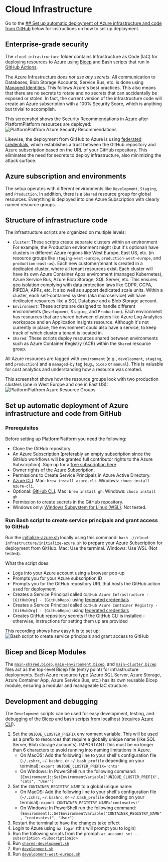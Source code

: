 # Cloud Infrastructure

Go to the [## Set up automatic deployment of Azure infrastructure and code from GitHub](#set-up-automatic-deployment-of-azure-infrastructure-and-code-from-github) below for instructions on how to set up deployment.

## Enterprise-grade security

The `cloud-infrastructure` folder contains Infrastructure as Code (IaC) for deploying resources to Azure using [Bicep](https://learn.microsoft.com/en-us/azure/azure-resource-manager/bicep/overview) and Bash scripts that run in [GitHub Actions](https://github.com/features/actions).

The Azure Infrastructure *does not use any secrets*. All communication to Databases, Blob Storage Accounts, Service Bus, etc. is done using [Managed Identities](https://learn.microsoft.com/en-us/azure/active-directory/managed-identities-azure-resources/overview). This follows Azure's best practices. This also means that there are no secrets to rotate and no secrets that can accidentally be exposed or stolen. In fact, the current version of the infrastructure code will create an Azure subscription with a 100% Security Score, which is anything but trivial to accomplish.

This screenshot shows the Security Recommendations in Azure after PlatformPlatform resources are deployed:
![PlatformPlatfrom Azure Security Recommendations](https://media.cleanshot.cloud/media/46539/8ZGcZYrr043z1SXFvNqkilTeTLoRw7rfcqwU3Tr9.jpeg?Expires=1694395264&Signature=Osk3jD~58y9lFk2qFMHCWZN9EK7L3Eidd~pmYPjh0qoz~gRC3lm98QQHdk3kjaqfARjbmfPoMHUCyWg84EcKUd34x1RW0COhEF7BjxuhwNd6RhU~DKaeEqxQPExrQvsbvoRZTrE0A6k7pKbyVg3TV8XTRTK~DaM9oUtbeqTZmbpZJi-VFgOdQWrLTW3YU3UnqjBD70V5MCTDJNFmel3sGU-rr1lRa7VsG8KDFsD1viuCQwhv-XFvpIbPkXLn7NLsE83iSTgjv2LBmpguMCvLImyUZIBIazxSLB5B8xLs1oQAtfaIZaH0HuRH4bhKg-PK7BOsvZi40KTV~2q76jPd7w__&Key-Pair-Id=K269JMAT9ZF4GZ)

Likewise, the deployment from GitHub to Azure is using [federated credentials](https://learn.microsoft.com/en-us/azure/developer/github/connect-from-azure?tabs=azure-portal%2Clinux#add-federated-credentials), which establishes a trust between the GitHub repository and Azure subscription based on the URL of your GitHub repository. This eliminates the need for secrets to deploy infrastructure, also minimizing the attack surface.

## Azure subscription and environments

The setup operates with different environments like `Development`, `Staging`, and `Production`. In addition, there is a `Shared` resource group for global resources. Everything is deployed into one Azure Subscription with clearly named resource groups.

## Structure of infrastructure code

The infrastructure scripts are organized on multiple levels:

- `Cluster`: These scripts create separate clusters within an environment For example, the Production environment might (but it's optional) have clusters in different Azure regions like West Europe, East US, etc. (in resource groups like `staging-west-europe`, `production-west-europe`, and `production-east-us`). Each new customer/tenant is created in a dedicated cluster, where all tenant resources exist. Each cluster will have its own Azure Container Apps environment (managed Kubernetes), Azure Service Bus, Azure Blob Storage, SQL Server, etc. This ensures geo isolation complying with data protection laws like GDPR, CCPA, PIPEDA, APPs, etc. It also well as support dedicated scale units. Within a cluster, each self-contained system (aka microservice) will have dedicated resources like a SQL Database and a Blob Storage account.
- `Environment`: These scripts are designed to handle different environments (`Development`, `Staging`, and `Production`). Each environment has resources that are shared between clusters like Azure Log Analytics workspace and an Application Insights resource. Although it's not currently in place, the environment could also have a service, to keep track of which cluster a tenant is located in.
- `Shared`: These scripts deploy resources shared between environments such as Azure Container Registry (ACR) within the `Shared` resource group.

All Azure resources are tagged with `environment` (e.g., `development`, `staging`, and `production`) and a `managed-by` tag (e.g., `bicep` or `manual`). This is valuable for cost analytics and understanding how a resource was created.

This screenshot shows how the resource groups look with two production clusters (one in West Europe and one in East US):
![PlatformPlatfrom Azure Resource Groups](https://media.cleanshot.cloud/media/46539/ekfChxG0r2WxfaahuhfIio0Vz6oOfu5Wz8YFo4Yt.jpeg?Expires=1694399536&Signature=BGJIM-strpdE~lw-0qHSrs2aKPADHq8~cYfAo4sGNHM6NMt7imTk7aO~X-uzc7jAOhN1-30YK05azFfhXqa-mvm7BmiJvxOfb9JzQAJBNskHV-veAwp33UkTWXKsOO02eau1bDDlvsrNDOqvVXuQRa2AVgWUOpSPgvUDzi1jRJZQs9OjwVqekeGkw72Vurn3Qb~iQffgZRpqbjf-kCMz1wP8LJR31PQjywGDwlh9smWM-LZzOAQJA9f~Q8QJ2GCsMU3S9wrDXEu776NII9~cC6Rghy4matfmhTD1IBm~p~QfvWJkvf0s-W4Acu-eIWqdkFy-cy5OAe2ZYzhdJhnW5g__&Key-Pair-Id=K269JMAT9ZF4GZ)

## Set up automatic deployment of Azure infrastructure and code from GitHub

### Prerequisites

Before setting up PlatformPlatform you need the following:

- Clone the GitHub repository.
- An Azure Subscription (preferably an empty subscription since the GitHub workflows will be granted full contributor rights to the Azure Subscription). Sign up for a [free subscription here](https://azure.microsoft.com/en-gb/free).
- Owner rights of the Azure Subscription.
- Permissions to Create Service Principals in Azure Active Directory.
- [Azure CLI](https://learn.microsoft.com/en-us/cli/azure/install-azure-cli). Mac: `brew install azure-cli`. Windows: `choco install azure-cli`.
- Optional: [GitHub CLI](https://cli.github.com/). Mac: `brew install gh`. Windows: `choco install gh`.
- Permission to create secrets in the GitHub repository.
- Windows only: [Windows Subsystem for Linux (WSL)](https://learn.microsoft.com/en-us/windows/wsl/install). Not tested.

### Run Bash script to create service principals and grant access to GitHub

Run the [initialize-azure.sh](/cloud-infrastructure/initialize-azure.sh) locally using this command: `bash .//cloud-infrastructure/initialize-azure.sh` to prepare your Azure Subscription for deployment from GitHub. Mac: Use the terminal. Windows: Use WSL (Not tested).

What the script does:

- Logs into your Azure account using a browser pop-up
- Prompts you for your Azure subscription ID
- Prompts you for the GitHub repository URL that hosts the GitHub action used for deployment
- Creates a Service Principal called `GitHub Azure Infrastructure - [GitHubOrg] - [GitHubRepo]` using [federated credentials](https://learn.microsoft.com/en-us/azure/developer/github/connect-from-azure?tabs=azure-portal%2Clinux#add-federated-credentials)
- Creates a Service Principal called `GitHub Azure Container Registry - [GitHubOrg] - [GitHubRepo]` using [federated credentials](https://learn.microsoft.com/en-us/azure/developer/github/connect-from-azure?tabs=azure-portal%2Clinux#add-federated-credentials)
- Creates GitHub repository secrets if the GitHub CLI is installed - otherwise, instructions for setting them up are provided

This recording shows how easy it is to set up:
![Bash script to create service principals and grant access to GitHub](https://media.cleanshot.cloud/media/46539/rGnFwziKoRDaBlqmeevyzxydYjvpvluLIB6IiHAu.gif?Expires=1694405038&Signature=FvfeidtMzUaS0-nFrR3szu9~KkNhR8pXBYq2rhWDOgazeEzfHE9O2rd3TwEE~-dnn-EYrqFkMZIj6zvOVI7PlJzyQhyRLqcuZrayCzPMye2SC9AxHwfQwHSqJhusGlBQD35o~AfYLOgsRjX6PsQDfHLn3glatnQp9l~aAZbQXTy3N2YwqkrpiThjJ1J5fTy-ul5S5emfdjtIGaWJHJcHUife~aQKev8xRiS3nvX7wuuHud-TNDB9EjAZ5YF0EW-lY1R~JMTwImhyDRCEjXPcr9YZZHAf1JONb6V4PwUaBFlC4A-OHgOVCiLaJo0bPOrwpt3c86HisvdV7YeeoGzrxw__&Key-Pair-Id=K269JMAT9ZF4GZ)

## Bicep and Bicep Modules

The [`main-shared.bicep`](/cloud-infrastructure/shared/main-shared.bicep), [`main-environment.bicep`](/cloud-infrastructure/environment/main-environment.bicep), and [`main-cluster.bicep`](/cloud-infrastructure/cluster/main-cluster.bicep) files act as the top-level Bicep file (entry point) for infrastructure deployments. Each Azure resource type (Azure SQL Server, Azure Storage, Azure Container App, Azure Service Bus, etc.) has its own reusable Bicep module, ensuring a modular and manageable IaC structure.

## Development and debugging

The `Development` scripts can be used for easy development, testing, and debugging of the Bicep and bash scripts from localhost (requires [Azure CLI](https://learn.microsoft.com/en-us/cli/azure/install-azure-cli)).

1. Set the `UNIQUE_CLUSTER_PREFIX` environment variable. This will be used as a prefix to resources that require a globally unique name (like SQL Server, Blob storage accounts). IMPORTANT: this must be no longer than 6 characters to avoid running into naming limitations in Azure.
    - On MacOS: Add the following line to your shell's configuration file (`~/.zshrc`, `~/.bashrc`, or `~/.bash_profile` depending on your terminal): `export UNIQUE_CLUSTER_PREFIX='cnts'`
    - On Windows: In PowerShell run the following command: `[Environment]::SetEnvironmentVariable("UNIQUE_CLUSTER_PREFIX", "cnts", "User")`
2. Set the `CONTAINER_REGISTRY_NAME` to a global unique name:
    - On MacOS: Add the following line to your shell's configuration file (`~/.zshrc`, `~/.bashrc`, or `~/.bash_profile` depending on your terminal): `export CONTAINER_REGISTRY_NAME='contosotest'`
    - On Windows: In PowerShell run the following command: `[Environment]::SetEnvironmentVariable("CONTAINER_REGISTRY_NAME", "contosotest", "User")`
3. Restart the terminal to have the changes take effect
4. Login to Azure using `az login` (this will prompt you to login)
5. Run the following scripts from the prompt: `az account set --subscription <SubscriptionId>`
6. Run [`shared-development.sh`](/cloud-infrastructure/shared/config/shared-development.sh)
7. Run [`development.sh`](/cloud-infrastructure/environment/config/development.sh)
8. Run [`development-west-europe.sh`](/cloud-infrastructure/cluster/config/development-west-europe.sh)

